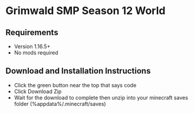 # Grimwald SMP Season 12 World

## Requirements
- Version 1.16.5+
- No mods required

## Download and Installation Instructions
- Click the green button near the top that says code
- Click Download Zip
- Wait for the download to complete then unzip into your minecraft saves folder (%appdata%/.minecraft/saves)
